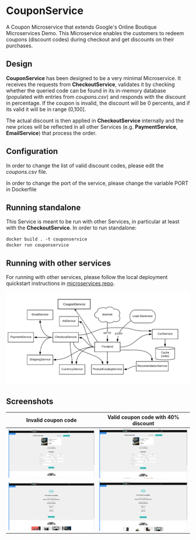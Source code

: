 # CouponService
A Coupon Microservice that extends Google's Online Boutique Microservices Demo. This Microservice enables the customers to redeem coupons (discount codes) during checkout and get discounts on their purchases.


## Design
**CouponService** has been designed to be a very minimal Microservice. It receives the requests from **CheckoutService**, validates it by checking whether the queried code can be found in its in-memory database (populated with entries from *coupons.csv*) and responds with the discount in percentage. If the coupon is invalid, the discount will be 0 percents, and if its valid it will be in range (0,100]. 

The actual discount is then applied in **CheckoutService** internally and the new prices will be reflected in all other Services (e.g. **PaymentService**, **EmailService**) that process the order.

## Configuration
In order to change the list of valid discount codes, please edit the *coupons.csv* file.

In order to change the port of the service, please change the variable PORT in Dockerfile

## Running standalone
This Service is meant to be run with other Services, in particular at least with the **CheckoutService**. In order to run standalone:
```
docker build . -t couponservice
docker run couponservice
```

## Running with other services
For running with other services, please follow the local deployment quickstart instructions in [microservices repo](https://github.com/bobbsley/microservices-demo). 

![Architecture](img/architecture.png)


## Screenshots



| Invalid coupon code                                                                                               | Valid coupon code with 40% discount                                                                                                |
| ----------------------------------------------------------------------------------------------------------------- | ------------------------------------------------------------------------------------------------------------------ |
| [![Checkout with invalid coupon code](./img/invalid_checkout.png)](./img/invalid_checkout.png) | [![Checkout with valid coupon code](./img/valid_checkout.png)](./img/valid_checkout.png) |
| [![Completed order with invalid coupon code](./img/invalid_complete.png)](./img/invalid_complete.png) | [![Completed order with valid coupon code](./img/valid_complete.png)](./img/valid_complete.png) |
